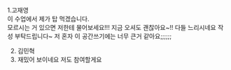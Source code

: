 
1.고재영   
이 수업에서 제가 탑 먹겠습니다.  
모르시는 거 있으면 저한테 물어보세요!!!
지금 오셔도 괜찮아요~!!
다들 느리시네요 작성 부탁드립니다~ 저 혼자 이 공간쓰기에는 너무 큰거 같아요;;;;;;


2. 김민혁
3. 재밌어 보이네요 저도 참여할게요
